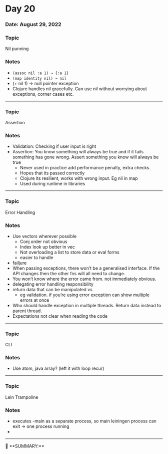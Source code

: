 # Day 20

### Date: August 29, 2022


### Topic

Nil punning

### Notes

- `(assoc nil :a 1) ⇒ {:a 1}`
- `(map identity nil) → nil`
- (+ nil 1) → null pointer exception
- Clojure handles nil gracefully. Can use nil without worrying about exceptions, corner cases etc.

---

### Topic

Assertion 

### Notes

- Validation: Checking if user input is right
- Assertion: You know something will always be true and if it fails something has gone wrong. Assert something you know will always be true
    - Never used in practice add performance penalty, extra checks.
    - Hopes that its passed correctly
    - Clojure its resilient, works with wrong input. Eg nil in map
    - Used during runtime in libraries
    

---

### Topic

Error Handling

### Notes

- Use vectors wherever possible
    - Conj order not obvious
    - Index look up better in vec
    - Not overloading a list to store data or eval forms
    - easier to handle
- failjure
- When passing exceptions, there won’t be a generalised interface. If the API changes then the other fns will all need to change.
- You won’t know where the error came from. not immediately obvious.
- delegating error handling responsibility
- return data that can be manipulated vs
    - eg validation. if you’re using error exception can show multiple errors at once
- Who should handle exception in multiple threads. Return data instead to parent thread.
- Expectations not clear when reading the code

---

### Topic

CLI

### Notes

- Use atom, java array? (left it with loop recur)

---

### Topic

 Lein Trampoline

### Notes

- executes -main as a separate process, so main leiningen process can exit → one process running
- 

---

<aside>
📌 **SUMMARY:**

</aside>